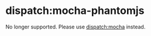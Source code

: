 # dispatch:mocha-phantomjs

No longer supported. Please use [dispatch:mocha](https://github.com/DispatchMe/meteor-mocha) instead.
